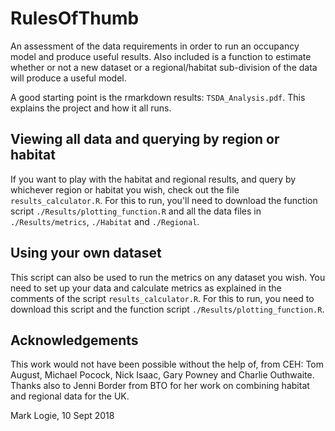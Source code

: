 # RulesOfThumb

An assessment of the data requirements in order to run an occupancy model and produce useful results.  Also included is a function to estimate whether or not a new dataset or a regional/habitat sub-division of the data will produce a useful model.

A good starting point is the rmarkdown results: ```TSDA_Analysis.pdf```.  This explains the project and how it all runs.

## Viewing all data and querying by region or habitat

If you want to play with the habitat and regional results, and query by whichever region or habitat you wish, check out the file ```results_calculator.R```.  For this to run, you'll need to download the function script ```./Results/plotting_function.R``` and all the data files in ```./Results/metrics```, ```./Habitat``` and ```./Regional```.

## Using your own dataset

This script can also be used to run the metrics on any dataset you wish.  You need to set up your data and calculate metrics as explained in the comments of the script ```results_calculator.R```.  For this to run, you need to download this script and the function script ```./Results/plotting_function.R```.

## Acknowledgements

This work would not have been possible without the help of, from CEH: Tom August, Michael Pocock, Nick Isaac, Gary Powney and Charlie Outhwaite.  Thanks also to Jenni Border from BTO for her work on combining habitat and regional data for the UK.

Mark Logie, 10 Sept 2018

